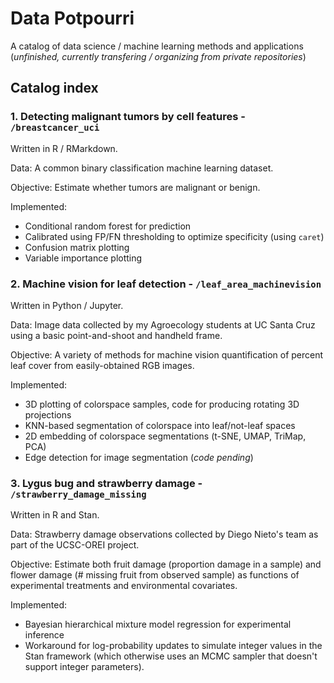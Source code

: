 # Data Potpourri

A catalog of data science / machine learning methods and applications (*unfinished, currently transfering / organizing from private repositories*)


## Catalog index

### 1. Detecting malignant tumors by cell features - `/breastcancer_uci`

Written in R / RMarkdown. 

Data: A common binary classification machine learning dataset. 

Objective: Estimate whether tumors are malignant or benign. 

Implemented:
- Conditional random forest for prediction
- Calibrated using FP/FN thresholding to optimize specificity (using `caret`)
- Confusion matrix plotting
- Variable importance plotting


### 2. Machine vision for leaf detection - `/leaf_area_machinevision`

Written in Python / Jupyter. 

Data: Image data collected by my Agroecology students at UC Santa Cruz using a basic point-and-shoot and handheld frame. 

Objective: A variety of methods for machine vision quantification of percent leaf cover from easily-obtained RGB images. 

Implemented:
- 3D plotting of colorspace samples, code for producing rotating 3D projections
- KNN-based segmentation of colorspace into leaf/not-leaf spaces
- 2D embedding of colorspace segmentations (t-SNE, UMAP, TriMap, PCA)
- Edge detection for image segmentation (*code pending*)


### 3. Lygus bug and strawberry damage - `/strawberry_damage_missing`

Written in R and Stan. 

Data: Strawberry damage observations collected by Diego Nieto's team as part of the UCSC-OREI project. 

Objective: Estimate both fruit damage (proportion damage in a sample) and flower damage (# missing fruit from observed sample) as functions of experimental treatments and environmental covariates. 

Implemented: 
- Bayesian hierarchical mixture model regression for experimental inference
- Workaround for log-probability updates to simulate integer values in the Stan framework (which otherwise uses an MCMC sampler that doesn't support integer parameters). 

